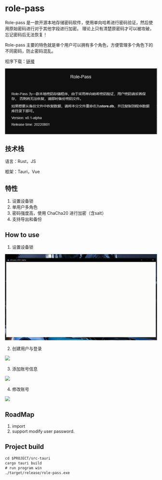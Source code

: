 # role-pass
Role-pass 是一款开源本地存储密码软件，使用单向哈希进行密码验证，然后使用原始密码进行对于其他字段进行加密。
理论上只有清楚原密码才可以被攻破，忘记密码后无法恢复！

Role-pass 主要的特色就是单个用户可以拥有多个角色，方便管理多个角色下的不同密码，防止密码混乱。

程序下载：[链接](https://github.com/2Mw/role-pass/releases/latest)

![介绍图片](gif/intro.png)

## 技术栈

语言：Rust，JS

框架：Tauri，Vue

## 特性
1. 设置设备锁
2. 单用户多角色
3. 密码强度高，使用 ChaCha20 进行加密（含salt）
4. 支持导出和备份

## How to use

1. 设置设备锁

![](gif/set_app_lock.gif)

2. 创建用户与登录

![](gif/create_user_and_login.gif)

3. 添加账号信息

![](gif/create_account.gif)

4. 修改账号

![](gif/modify_account.gif)

## RoadMap
1. import
2. support modify user password.

## Project build
```shell
cd $PROJECT/src-tauri
cargo tauri build
# run program win
./target/release/role-pass.exe
```
